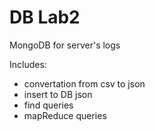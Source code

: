 # DB Lab2
MongoDB for server's logs

Includes:
- convertation from csv to json
- insert to DB json
- find queries
- mapReduce queries
